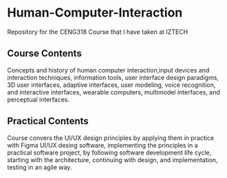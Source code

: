 # Human-Computer-Interaction
Repository for the CENG318 Course that I have taken at IZTECH

## Course Contents
Concepts and history of human computer interaction,input devices and interaction techniques, information tools, user interface design paradigms, 3D user interfaces, adaptive interfaces, user modeling, voice recognition, and interactive interfaces, wearable computers, multimodel interfaces, and perceptual interfaces. 

## Practical Contents
Course convers the UI/UX design principles by applying them in practice with Figma UI/UX desing software, implementing the principles in a practical software project, by following software development life cycle, starting with the architecture, continuing with design, and implementation, testing in an agile way.   
